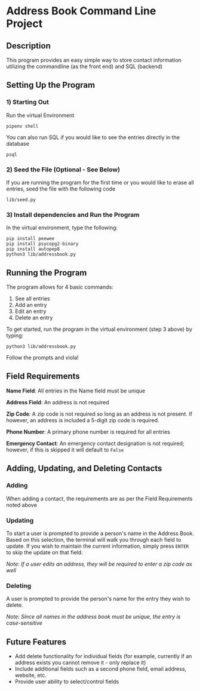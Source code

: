 # Address Book Command Line Project

## Description

This program provides an easy simple way to store contact information utilizing the commandline (as the front end) and SQL (backend)

## Setting Up the Program

### 1) Starting Out

Run the virtual Environment
```
pipenv shell
```

You can also run SQL if you would like to see the entries directly in the database
```
psql
```

### 2) Seed the File (Optional - See Below)

If you are running the program for the first time or you would like to erase all entries, seed the file with the following code
```
lib/seed.py
```

### 3) Install dependencies and Run the Program

In the virtual environment, type the following:
```
pip install peewee
pip install psycopg2-binary 
pip install autopep8 
python3 lib/addressbook.py
```

## Running the Program

The program allows for 4 basic commands:

1) See all entries
2) Add an entry
3) Edit an entry
4) Delete an entry

To get started, run the program in the virtual environment (step 3 above) by typing:
```
python3 lib/addressbook.py
```

Follow the prompts and viola!

## Field Requirements

**Name Field**: All entries in the Name field must be unique

**Address Field**: An address is not required

**Zip Code**: A zip code is not required so long as an address is not present.  If however, an address is included a 5-digit zip code is required.

**Phone Number**: A primary phone number is required for all entries

**Emergency Contact**: An emergency contact designation is not required; however, if this is skipped it will default to `False`

## Adding, Updating, and Deleting Contacts

### Adding

When adding a contact, the requirements are as per the Field Requirements noted above

### Updating

To start a user is prompted to provide a person's name in the Address Book.  Based on this selection, the terminal will walk you through each field to update.  If you wish to maintain the current information, simply press `ENTER` to skip the update on that field.  

*Note: If a user edits an address, they will be required to enter a zip code as well*

### Deleting

A user is prompted to provide the person's name for the entry they wish to delete.  

*Note: Since all names in the address book must be unique, the entry is case-sensitive*

## Future Features

- Add delete functionality for individual fields (for example, currently if an address exists you cannot remove it - only replace it)
- Include additional fields such as a second phone field, email address, website, etc.
- Provide user ability to select/control fields



